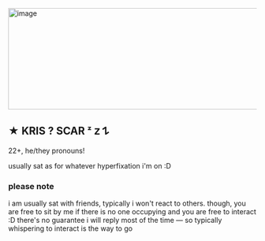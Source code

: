 <img width="588" height="206" alt="image" src="https://github.com/user-attachments/assets/371fee80-2b68-461c-987b-bebd98289f95" />

## ★ KRIS ? SCAR ᶻ 𝗓 𐰁
22+, he/they pronouns!

usually sat as for whatever hyperfixation i'm on :D

### please note
i am usually sat with friends, typically i won't react to others. though, you are free to sit by me if there is no one occupying and you are free to interact :D there's no guarantee i will  reply most of the time — so typically whispering to interact is the way to go
